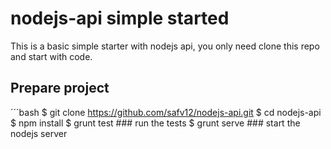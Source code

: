 # nodejs-api simple started
This is a basic simple starter with nodejs api, you only need clone this repo and start with code.

## Prepare project

´´´bash
 $ git clone https://github.com/safv12/nodejs-api.git
 $ cd nodejs-api
 $ npm install
 $ grunt test ### run the tests
 $ grunt serve ### start the nodejs server
```
